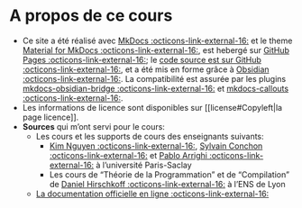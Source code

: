 # A propos de ce cours

- Ce site a été réalisé avec [MkDocs :octicons-link-external-16:](https://www.mkdocs.org/) et le theme [Material for MkDocs :octicons-link-external-16:](https://squidfunk.github.io/mkdocs-material/), est hebergé sur [GitHub Pages :octicons-link-external-16:](https://pages.github.com/); le [code source est sur GitHub :octicons-link-external-16:](https://github.com/adurier/ocaml-course/), et a été mis en forme grâce à [Obsidian :octicons-link-external-16:](https://obsidian.md/). La compatibilité est assurée par les plugins [mkdocs-obsidian-bridge :octicons-link-external-16:](https://github.com/GooRoo/mkdocs-obsidian-bridge/discussions) et [mkdocs-callouts :octicons-link-external-16:](https://github.com/sondregronas/mkdocs-callouts).
- Les informations de licence sont disponibles sur [[license#Copyleft|la page licence]].
- **Sources** qui m’ont servi pour le cours:
	- Les cours et les supports de cours des enseignants suivants:
		- [Kim Nguyen :octicons-link-external-16:](https://usr.lmf.cnrs.fr/~kn/ipf_en.html), [Sylvain Conchon :octicons-link-external-16:](https://usr.lmf.cnrs.fr/~conchon/) et [Pablo Arrighi :octicons-link-external-16:](https://lmf.cnrs.fr/Perso/PabloArrighi) à l’université Paris-Saclay
		- Les cours de “Théorie de la Programmation” et de “Compilation” de [Daniel Hirschkoff :octicons-link-external-16:](https://perso.ens-lyon.fr/daniel.hirschkoff/) à l’ENS de Lyon
	- [La documentation officielle en ligne :octicons-link-external-16:](https://ocaml.org/docs)